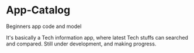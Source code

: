 # App-Catalog
Beginners app code and model

It's basically a Tech information app, where latest Tech stuffs can searched and compared.
Still under development, and making progress. 
